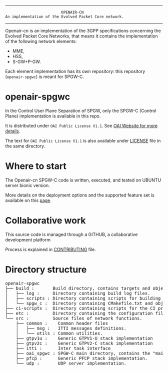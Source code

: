 ------------------------------------------------------------------------------

                             OPENAIR-CN
    An implementation of the Evolved Packet Core network.
    
------------------------------------------------------------------------------
    
  Openair-cn is an implementation of the 3GPP specifications concerning the 
  Evolved Packet Core Networks, that means it contains the implementation of the
  following network elements:

  * MME,
  * HSS,
  * S-GW+P-GW.
  
  Each element implementation has its own repository: this repository (`openair-spgwc`) is meant for SPGW-C.

# openair-spgwc

In the Control User Plane Separation of SPGW, only the SPGW-C (Control Plane) implementation is available in this repo.

It is distributed under `OAI Public License V1.1`. See [OAI Website for more details](https://www.openairinterface.org/?page_id=698).

The text for `OAI Public License V1.1` is also available under [LICENSE](LICENSE) file in the same directory.

# Where to start

  The Openair-cn SPGW-C code is written, executed, and tested on UBUNTU server bionic version.

  More details on the deployment options and the supported feature set is available on this [page](docs/FEATURE_SET.md).

# Collaborative work

  This source code is managed through a GITHUB, a collaborative development platform

  Process is explained in [CONTRIBUTING](CONTRIBUTING.md) file.

# Directory structure

<pre>
openair-spgwc
├── build :       Build directory, contains targets and object files generated by compilation of network functions. 
│   ├── log :     Directory containing build log files.
│   ├── scripts : Directory containing scripts for building network functions
│   └── spgw_c :  Directory containing CMakefile.txt and object files generated by compilation of SPGW-C network function. 
├── ci-scripts :  Directory containing scripts for the CI process
├── etc :         Directory containing the configuration files to be deployed for each network function.
└── src :         Source files of network functions.
    ├── common :    Common header files
    │   ├── msg :   ITTI messages definitions.
    │   └── utils : Common utilities.
    ├── gtpv1u :    Generic GTPV1-U stack implementation
    ├── gtpv2c :    Generic GTPV2-C stack implementation
    ├── itti :      Inter task interface 
    ├── oai_spgwc : SPGW-C main directory, contains the "main" CMakeLists.txt file.
    ├── pfcp :      Generic PFCP stack implementation.
    └── udp :       UDP server implementation.
</pre>

